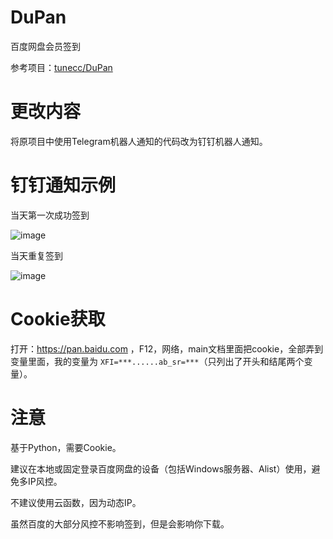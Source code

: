 # DuPan
百度网盘会员签到

参考项目：[tunecc/DuPan](https://github.com/tunecc/DuPan)

# 更改内容

将原项目中使用Telegram机器人通知的代码改为钉钉机器人通知。

# 钉钉通知示例

当天第一次成功签到

![image]()

当天重复签到

![image]()

# Cookie获取

打开：https://pan.baidu.com ，F12，网络，main文档里面把cookie，全部弄到变量里面，我的变量为 `XFI=***......ab_sr=***`（只列出了开头和结尾两个变量）。

# 注意

基于Python，需要Cookie。

建议在本地或固定登录百度网盘的设备（包括Windows服务器、Alist）使用，避免多IP风控。

不建议使用云函数，因为动态IP。

虽然百度的大部分风控不影响签到，但是会影响你下载。
